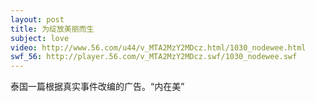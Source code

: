 ```yaml
---
layout: post
title: 为绽放美丽而生
subject: love
video: http://www.56.com/u44/v_MTA2MzY2MDcz.html/1030_nodewee.html
swf_56: http://player.56.com/v_MTA2MzY2MDcz.swf/1030_nodewee.swf
---
```


泰国一篇根据真实事件改编的广告。“内在美”